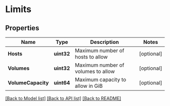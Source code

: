 # Limits

## Properties

Name | Type | Description | Notes
------------ | ------------- | ------------- | -------------
**Hosts** | **uint32** | Maximum number of hosts to allow | [optional] 
**Volumes** | **uint32** | Maximum number of volumes to allow | [optional] 
**VolumeCapacity** | **uint64** | Maximum capacity to allow in GiB | [optional] 

[[Back to Model list]](../README.md#documentation-for-models) [[Back to API list]](../README.md#documentation-for-api-endpoints) [[Back to README]](../README.md)


